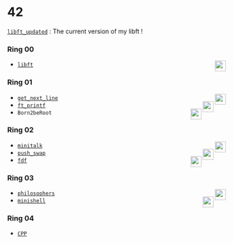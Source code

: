# 42

[`libft_updated`](../../tree/libft_updated) : The current version of my libft !

### Ring 00  
* [`libft`](../../tree/libft) <picture><img height="25" align="right" src="https://img.shields.io/badge/Moulinette-125%25-success"/></picture>

### Ring 01
* [`get_next_line`](../../tree/get_next_line) <picture><img height="25" align="right" src="https://img.shields.io/badge/Moulinette-125%25-success"/><picture/>
* [`ft_printf`](../../tree/ft_printf) <picture><img height="25" align="right" src="https://img.shields.io/badge/Moulinette-100%25-success"/><picture/>
* `Born2beRoot` <picture><img height="25" align="right" src="https://img.shields.io/badge/110%25-success"/><picture/>

### Ring 02
* [`minitalk`](../../tree/minitalk) <picture><img height="25" align="right" src="https://img.shields.io/badge/125%25-success"/><picture/>
* [`push_swap`](../../tree/push_swap) <picture><img height="25" align="right" src="https://img.shields.io/badge/125%25-success"/><picture/>
* [`fdf`](../../tree/fdf) <picture><img height="25" align="right" src="https://img.shields.io/badge/125%25-success"/><picture/>

### Ring 03
* [`philosophers`](../../tree/philosophers) <picture><img height="25" align="right" src="https://img.shields.io/badge/100%25-success"/><picture/>
* [`minishell`](../../tree/minishell) <picture><img height="25" align="right" src="https://img.shields.io/badge/101%25-success"/><picture/>

### Ring 04
* [`CPP`](../../tree/CPP)
